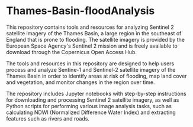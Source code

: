 # Thames-Basin-floodAnalysis

This repository contains tools and resources for analyzing Sentinel 2 satellite imagery of the Thames Basin, a large region in the southeast of England that is prone to flooding. The satellite imagery is provided by the European Space Agency's Sentinel 2 mission and is freely available to download through the Copernicus Open Access Hub.

The tools and resources in this repository are designed to help users process and analyze Sentine-1 and Sentinel-2 satellite imagery of the Thames Basin in order to identify areas at risk of flooding, map land cover and vegetation, and monitor changes in the region over time.

The repository includes Jupyter notebooks with step-by-step instructions for downloading and processing Sentinel 2 satellite imagery, as well as Python scripts for performing various image analysis tasks, such as calculating NDWI (Normalized Difference Water Index) and extracting features such as rivers and roads.
